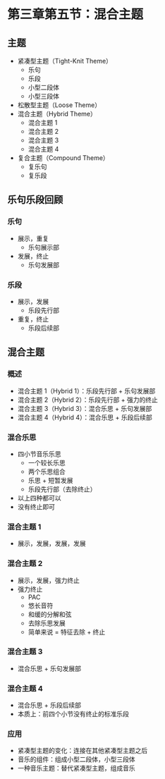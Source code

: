 # 第三章第五节：混合主题

## 主题

- 紧凑型主题（Tight-Knit Theme）
  - 乐句
  - 乐段
  - 小型二段体
  - 小型三段体
- 松散型主题（Loose Theme）
- 混合主题（Hybrid Theme）
  - 混合主题 1
  - 混合主题 2
  - 混合主题 3
  - 混合主题 4
- 复合主题（Compound Theme）
  - 复乐句
  - 复乐段

## 乐句乐段回顾

### 乐句

- 展示，重复
  - 乐句展示部
- 发展，终止
  - 乐句发展部

### 乐段

- 展示，发展
  - 乐段先行部
- 重复，终止
  - 乐段后续部

## 混合主题

### 概述

- 混合主题 1（Hybrid 1）：乐段先行部 + 乐句发展部
- 混合主题 2（Hybrid 2）：乐段先行部 + 强力的终止
- 混合主题 3（Hybrid 3）：混合乐思 + 乐句发展部
- 混合主题 4（Hybrid 4）：混合乐思 + 乐段后续部

### 混合乐思

- 四小节音乐乐思
  - 一个较长乐思
  - 两个乐思组合
  - 乐思 + 短暂发展
  - 乐段先行部（去除终止）
- 以上四种都可以
- 没有终止即可

### 混合主题 1

- 展示，发展，发展，发展

### 混合主题 2

- 展示，发展，强力终止
- 强力终止
  - PAC
  - 悠长音符
  - 和缓的分解和弦
  - 去除乐思发展
  - 简单来说 = 特征去除 + 终止

### 混合主题 3

- 混合乐思 + 乐句发展部

### 混合主题 4

- 混合乐思 + 乐段后续部
- 本质上：前四个小节没有终止的标准乐段

### 应用

- 紧凑型主题的变化：连接在其他紧凑型主题之后
- 音乐的组件：组成小型二段体，小型三段体
- 一种音乐主题：替代紧凑型主题，组成音乐